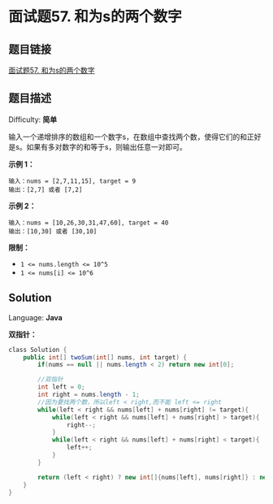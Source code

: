 # 面试题57. 和为s的两个数字

## 题目链接

[面试题57\. 和为s的两个数字](https://leetcode-cn.com/problems/he-wei-sde-liang-ge-shu-zi-lcof/)

## 题目描述

Difficulty: **简单**

输入一个递增排序的数组和一个数字s，在数组中查找两个数，使得它们的和正好是s。如果有多对数字的和等于s，则输出任意一对即可。

**示例 1：**

```
输入：nums = [2,7,11,15], target = 9
输出：[2,7] 或者 [7,2]
```

**示例 2：**

```
输入：nums = [10,26,30,31,47,60], target = 40
输出：[10,30] 或者 [30,10]
```

**限制：**

* `1 <= nums.length <= 10^5`
* `1 <= nums[i] <= 10^6`

## Solution

Language: **Java**

**双指针：**

```java
​class Solution {
    public int[] twoSum(int[] nums, int target) {
        if(nums == null || nums.length < 2) return new int[0];

        //双指针
        int left = 0;
        int right = nums.length - 1;
        //因为要找两个数，所以left < right,而不能 left <= right
        while(left < right && nums[left] + nums[right] != target){
            while(left < right && nums[left] + nums[right] > target){
                right--;
            }
            while(left < right && nums[left] + nums[right] < target){
                left++;
            }
        }

        return (left < right) ? new int[]{nums[left], nums[right]} : new int[0];
    }
}
```